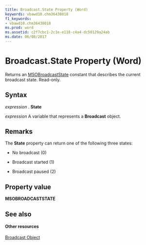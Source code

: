 ```yaml
---
title: Broadcast.State Property (Word)
keywords: vbawd10.chm36438018
f1_keywords:
- vbawd10.chm36438018
ms.prod: word
ms.assetid: c2f7cbc1-2c1e-e118-c4a4-dc50129a24ab
ms.date: 06/08/2017
---
```



# Broadcast.State Property (Word)

Returns an [MSOBroadcastState](http://msdn.microsoft.com/library/383160db-9f27-b17f-d43c-4d09813d80b4%28Office.15%29.aspx) constant that describes the current broadcast state. Read-only.


## Syntax

 _expression_ . **State**

 _expression_ A variable that represents a **Broadcast** object.


## Remarks

The  **State** property can return one of the following three states:


- No broadcast (0)
    
- Broadcast started (1)
    
- Broadcast paused (2)
    

## Property value

 **MSOBROADCASTSTATE**


## See also


#### Other resources


[Broadcast Object](Word.broadcast.md)


